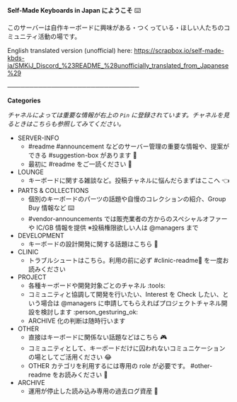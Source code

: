 **Self-Made Keyboards in Japan にようこそ** :keyboard:

このサーバーは自作キーボードに興味がある・つくっている・ほしい人たちのコミュニティ活動の場です。

English translated version (unofficial) here:
https://scrapbox.io/self-made-kbds-ja/SMKiJ_Discord_%23README_%28unofficially_translated_from_Japanese%29

──────────────────────────────

**Categories**

*チャネルによっては重要な情報が右上の `Pin` に登録されています。チャネルを見るときはこちらも参照してみてください。*

- SERVER-INFO
    - #readme #announcement などのサーバー管理の重要な情報や、提案ができる #suggestion-box があります :muscle:
    - 最初に #readme をご一読ください :pray:
- LOUNGE
    - キーボードに関する雑談など。投稿チャネルに悩んだらまずはここへ :point_left:
- PARTS & COLLECTIONS
    - 個別のキーボードのパーツの話題や自慢のコレクションの紹介、Group Buy 情報など :keyboard:
    - #vendor-announcements では販売業者の方からのスペシャルオファーや IC/GB 情報を提供 ※投稿権限欲しい人は @managers まで
- DEVELOPMENT
    - キーボードの設計開発に関する話題はこちら :triangular_ruler:
- CLINIC
    - トラブルシュートはこちら。利用の前に必ず #clinic-readme🔰 を一度お読みください
- PROJECT
    - 各種キーボードや開発対象ごとのチャネル :tools:
    - コミュニティと協調して開発を行いたい、Interest を Check したい、という場合は @managers に申請してもらえればプロジェクトチャネル開設を検討します :person_gesturing_ok:
    - ARCHIVE 化の判断は随時行います
- OTHER
    - 直接はキーボードに関係ない話題などはこちら :video_game:
    - コミュニティとして、キーボードだけに囚われないコミュニケーションの場としてご活用ください :joy:
    - OTHER カテゴリを利用するには専用の role が必要です。 #other-readme をお読みください :pray:
- ARCHIVE
    - 運用が停止した読み込み専用の過去ログ資産 :scroll:
